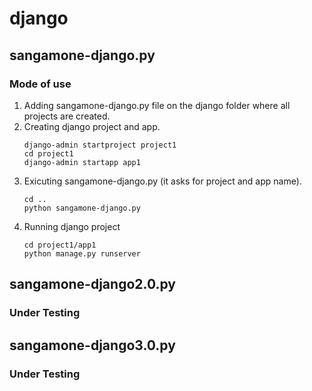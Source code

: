 # django

## sangamone-django.py
### Mode of use
1. Adding sangamone-django.py file on the django folder where all projects are created.
2. Creating django project and app.
   ```shell
   django-admin startproject project1
   cd project1
   django-admin startapp app1
   ```
3. Exicuting sangamone-django.py  (it asks for project and app name).
   ```shell
   cd ..
   python sangamone-django.py
   ```
4. Running django project
   ```shell
   cd project1/app1
   python manage.py runserver
   ```
## sangamone-django2.0.py
### Under Testing

## sangamone-django3.0.py
### Under Testing

